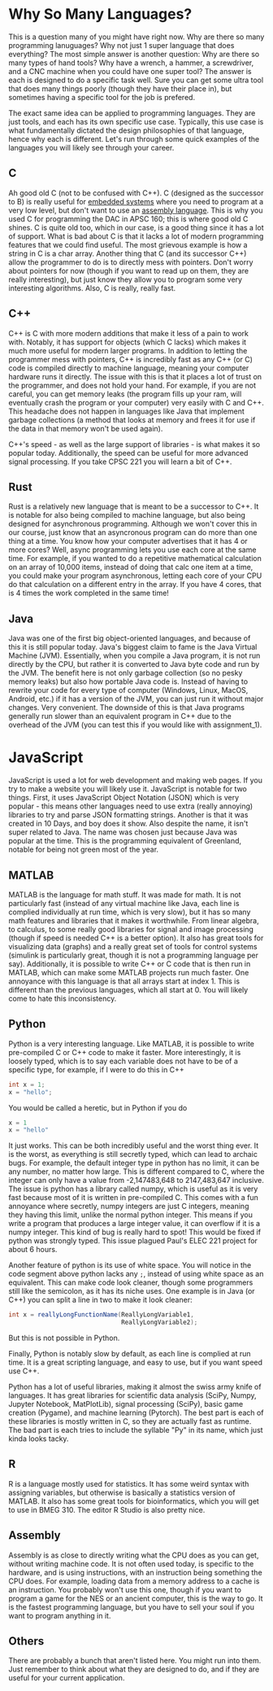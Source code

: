 # Why So Many Languages?

This is a question many of you might have right now. Why are there so many programming lanuguages? Why not just 1 super language that does everything? 
The most simple answer is another question: Why are there so many types of hand tools? Why have a wrench, a hammer, a screwdriver, and a CNC machine when you could have one super tool? The answer is each is designed to do a specific task well. Sure you can get some ultra tool that does many things poorly (though they have their place in), but sometimes having a specific tool for the job is prefered.

The exact same idea can be applied to programming languages. They are just tools, and each has its own specific use case. Typically, this use case is what fundamentally dictated the design philosophies of that language, hence why each is different. Let's run through some quick examples of the languages you will likely see through your career.

## C

Ah good old C (not to be confused with C++). C (designed as the successor to B) is really useful for [embedded systems](https://en.wikipedia.org/wiki/Embedded_system) where you need to program at a very low level, but don't want to use an [assembly language](https://en.wikipedia.org/wiki/Assembly_language). This is why you used C for programming the DAC in APSC 160; this is where good old C shines. C is quite old too, which in our case, is a good thing since it has a lot of support. What is bad about C is that it lacks a lot of modern programming features that we could find useful. The most grievous example is how a string in C is a char array. Another thing that C (and its successor C++) allow the programmer to do is to directly mess with pointers. Don't worry about pointers for now (though if you want to read up on them, they are really interesting), but just know they allow you to program some very interesting algorithms. Also, C is really, really fast.

## C++

C++ is C with more modern additions that make it less of a pain to work with. Notably, it has support for objects (which C lacks) which makes it much more useful for modern larger programs. In addition to letting the programmer mess with pointers, C++ is incredibly fast as any C++ (or C) code is compiled directly to machine language, meaning your computer hardware runs it directly. The issue with this is that it places a lot of trust on the programmer, and does not hold your hand. For example, if you are not careful, you can get memory leaks (the program fills up your ram, will eventually crash the program or your computer) very easily with C and C++. This headache does not happen in languages like Java that implement garbage collections (a method that looks at memory and frees it for use if the data in that memory won't be used again).

C++'s speed - as well as the large support of libraries - is what makes it so popular today. Additionally, the speed can be useful for more advanced signal processing. If you take CPSC 221 you will learn a bit of C++.

## Rust

Rust is a relatively new language that is meant to be a successor to C++. It is notable for also being compiled to machine language, but also being designed for asynchronous programming. Although we won't cover this in our course, just know that an asyncronous program can do more than one thing at a time. You know how your computer advertises that it has 4 or more cores? Well, async programming lets you use each core at the same time. For example, if you wanted to do a repetitive mathematical calculation on an array of 10,000 items, instead of doing that calc one item at a time, you could make your program asynchronous, letting each core of your CPU do that calculation on a different entry in the array. If you have 4 cores, that is 4 times the work completed in the same time!

## Java

Java was one of the first big object-oriented languages, and because of this it is still popular today. Java's biggest claim to fame is the Java Virtual Machine (JVM). Essentially, when you compile a Java program, it is not run directly by the CPU, but rather it is converted to Java byte code and run by the JVM. The benefit here is not only garbage collection (so no pesky memory leaks) but also how portable Java code is. Instead of having to rewrite your code for every type of computer (Windows, Linux, MacOS, Android, etc.) if it has a version of the JVM, you can just run it without major changes. Very convenient. The downside of this is that Java programs generally run slower than an equivalent program in C++ due to the overhead of the JVM (you can test this if you would like with assignment_1).

# JavaScript

JavaScript is used a lot for web development and making web pages. If you try to make a website you will likely use it. JavaScript is notable for two things. First, it uses JavaScript Object Notation (JSON) which is very popular - this means other languages need to use extra (really annoying) libraries to try and parse JSON formatting strings. Another is that it was created in 10 Days, and boy does it show.
Also despite the name, it isn't super related to Java. The name was chosen just because Java was popular at the time. This is the programming equivalent of Greenland, notable for being not green most of the year.

## MATLAB

MATLAB is the language for math stuff. It was made for math. It is not particularly fast (instead of any virtual machine like Java, each line is complied individually at run time, which is very slow), but it has so many math features and libraries that it makes it worthwhile. From linear algebra, to calculus, to some really good libraries for signal and image processing (though if speed is needed C++ is a better option). It also has great tools for visualizing data (graphs) and a really great set of tools for control systems (simulink is particularly great, though it is not a programming language per say). Additionally, it is possible to write C++ or C code that is then run in MATLAB, which can make some MATLAB projects run much faster.
One annoyance with this language is that all arrays start at index 1. This is different than the previous languages, which all start at 0. You will likely come to hate this inconsistency.

## Python

Python is a very interesting language. Like MATLAB, it is possible to write pre-compiled C or C++ code to make it faster. More interestingly, it is loosely typed, which is to say each variable does not have to be of a specific type, for example, if I were to do this in C++

```cpp
int x = 1;
x = "hello";
```

You would be called a heretic, but in Python if you do

```python
x = 1
x = "hello"
```

It just works. This can be both incredibly useful and the worst thing ever. It is the worst, as everything is still secretly typed, which can lead to archaic bugs. For example, the default integer type in python has no limit, it can be any number, no matter how large. This is different compared to C, where the integer can only have a value from -2,147483,648 to 2147,483,647 inclusive. The issue is python has a library called numpy, which is useful as it is very fast because most of it is written in pre-compiled C. This comes with a fun annoyance where secretly, numpy integers are just C integers, meaning they having this limit, unlike the normal python integer. This means if you write a program that produces a large integer value, it can overflow if it is a numpy integer. This kind of bug is really hard to spot! This would be fixed if python was strongly typed.
This issue plagued Paul's ELEC 221 project for about 6 hours.

Another feature of python is its use of white space. You will notice in the code segment above python lacks any `;`, instead of using white space as an equivalent. This can make code look cleaner, though some programmers still like the semicolon, as it has its niche uses. One example is in Java (or C++) you can split a line in two to make it look cleaner:

```Java
int x = reallyLongFunctionName(ReallyLongVariable1,
                               ReallyLongVariable2);
```
But this is not possible in Python.

Finally, Python is notably slow by default, as each line is complied at run time. It is a great scripting language, and easy to use, but if you want speed use C++.

Python has a lot of useful libraries, making it almost the swiss army knife of languages. It has great libraries for scientific data analysis (SciPy, Numpy, Jupyter Notebook, MatPlotLib), signal processing (SciPy), basic game creation (Pygame), and machine learning (Pytorch). The best part is each of these libraries is mostly written in C, so they are actually fast as runtime. The bad part is each tries to include the syllable "Py" in its name, which just kinda looks tacky.

## R

R is a language mostly used for statistics. It has some weird syntax with assigning variables, but otherwise is basically a statistics version of MATLAB. It also has some great tools for bioinformatics, which you will get to use in BMEG 310. The editor R Studio is also pretty nice.

## Assembly

Assembly is as close to directly writing what the CPU does as you can get, without writing machine code. It is not often used today, is specific to the hardware, and is using instructions, with an instruction being something the CPU does. For example, loading data from a memory address to a cache is an instruction. You probably won't use this one, though if you want to program a game for the NES or an ancient computer, this is the way to go. It is the fastest programming language, but you have to sell your soul if you want to program anything in it.

## Others

There are probably a bunch that aren't listed here. You might run into them. Just remember to think about what they are designed to do, and if they are useful for your current application.
